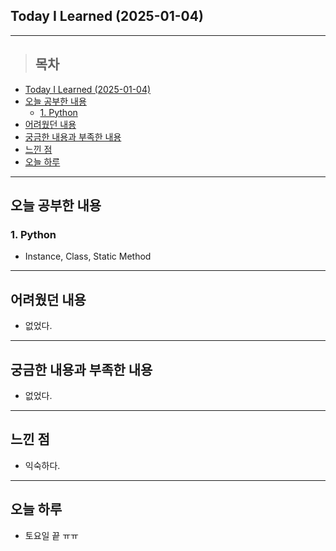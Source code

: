 ## Today I Learned (2025-01-04)
---
> ## 목차
- [Today I Learned (2025-01-04)](#today-i-learned-2025-01-04)
- [오늘 공부한 내용](#오늘-공부한-내용)
  - [1. Python](#1-python)
- [어려웠던 내용](#어려웠던-내용)
- [궁금한 내용과 부족한 내용](#궁금한-내용과-부족한-내용)
- [느낀 점](#느낀-점)
- [오늘 하루](#오늘-하루)
---

## 오늘 공부한 내용
### 1. Python
- Instance, Class, Static Method
---
## 어려웠던 내용
- 없었다.
---
## 궁금한 내용과 부족한 내용
- 없었다.
---
## 느낀 점
- 익숙하다.
---
## 오늘 하루
- 토요일 끝 ㅠㅠ
<!-- <img src="이미지 주소" width="100%" height="100%"/> -->
